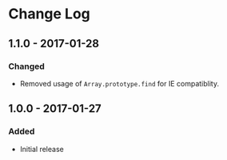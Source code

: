 # Change Log

## 1.1.0 - 2017-01-28

### Changed
- Removed usage of `Array.prototype.find` for IE compatiblity.

## 1.0.0 - 2017-01-27

### Added
- Initial release
